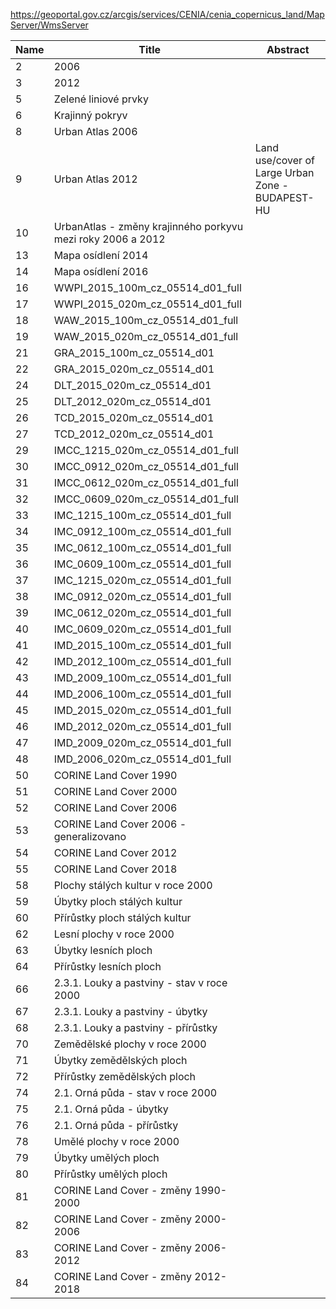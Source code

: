 https://geoportal.gov.cz/arcgis/services/CENIA/cenia_copernicus_land/MapServer/WmsServer

|Name|Title|Abstract|
|--|--|--|
|2|2006||
|3|2012||
|5|Zelené liniové prvky||
|6|Krajinný pokryv||
|8|Urban Atlas 2006||
|9|Urban Atlas 2012|Land use/cover of Large Urban Zone - BUDAPEST- HU|
|10|UrbanAtlas - změny krajinného porkyvu mezi roky 2006 a 2012||
|13|Mapa osídlení 2014||
|14|Mapa osídlení 2016||
|16|WWPI_2015_100m_cz_05514_d01_full||
|17|WWPI_2015_020m_cz_05514_d01_full||
|18|WAW_2015_100m_cz_05514_d01_full||
|19|WAW_2015_020m_cz_05514_d01_full||
|21|GRA_2015_100m_cz_05514_d01||
|22|GRA_2015_020m_cz_05514_d01||
|24|DLT_2015_020m_cz_05514_d01||
|25|DLT_2012_020m_cz_05514_d01||
|26|TCD_2015_020m_cz_05514_d01||
|27|TCD_2012_020m_cz_05514_d01||
|29|IMCC_1215_020m_cz_05514_d01_full||
|30|IMCC_0912_020m_cz_05514_d01_full||
|31|IMCC_0612_020m_cz_05514_d01_full||
|32|IMCC_0609_020m_cz_05514_d01_full||
|33|IMC_1215_100m_cz_05514_d01_full||
|34|IMC_0912_100m_cz_05514_d01_full||
|35|IMC_0612_100m_cz_05514_d01_full||
|36|IMC_0609_100m_cz_05514_d01_full||
|37|IMC_1215_020m_cz_05514_d01_full||
|38|IMC_0912_020m_cz_05514_d01_full||
|39|IMC_0612_020m_cz_05514_d01_full||
|40|IMC_0609_020m_cz_05514_d01_full||
|41|IMD_2015_100m_cz_05514_d01_full||
|42|IMD_2012_100m_cz_05514_d01_full||
|43|IMD_2009_100m_cz_05514_d01_full||
|44|IMD_2006_100m_cz_05514_d01_full||
|45|IMD_2015_020m_cz_05514_d01_full||
|46|IMD_2012_020m_cz_05514_d01_full||
|47|IMD_2009_020m_cz_05514_d01_full||
|48|IMD_2006_020m_cz_05514_d01_full||
|50|CORINE Land Cover 1990||
|51|CORINE Land Cover 2000||
|52|CORINE Land Cover 2006||
|53|CORINE Land Cover 2006 - generalizovano||
|54|CORINE Land Cover 2012||
|55|CORINE Land Cover 2018||
|58|Plochy stálých kultur v roce 2000||
|59|Úbytky ploch stálých kultur||
|60|Přírůstky ploch stálých kultur||
|62|Lesní plochy v roce 2000||
|63|Úbytky lesních ploch||
|64|Přírůstky lesních ploch||
|66|2.3.1. Louky a pastviny - stav v roce 2000||
|67|2.3.1. Louky a pastviny - úbytky||
|68|2.3.1. Louky a pastviny - přírůstky||
|70|Zemědělské plochy v roce 2000||
|71|Úbytky zemědělských ploch||
|72|Přírůstky zemědělských ploch||
|74|2.1. Orná půda - stav v roce 2000||
|75|2.1. Orná půda - úbytky||
|76|2.1. Orná půda - přírůstky||
|78|Umělé plochy v roce 2000||
|79|Úbytky umělých ploch||
|80|Přírůstky umělých ploch||
|81|CORINE Land Cover - změny 1990-2000||
|82|CORINE Land Cover - změny 2000-2006||
|83|CORINE Land Cover - změny 2006-2012||
|84|CORINE Land Cover - změny 2012-2018||
